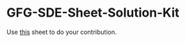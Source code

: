 # GFG-SDE-Sheet-Solution-Kit

Use [this](https://www.geeksforgeeks.org/sde-sheet-a-complete-guide-for-sde-preparation/) sheet to do your contribution.

